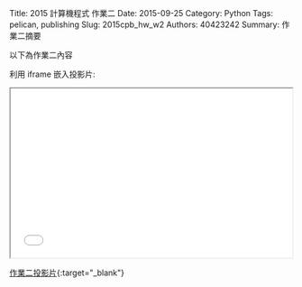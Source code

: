 Title: 2015 計算機程式 作業二
Date: 2015-09-25
Category: Python
Tags: pelican, publishing
Slug: 2015cpb_hw_w2
Authors: 40423242
Summary: 作業二摘要

以下為作業二內容

利用 iframe 嵌入投影片:

<iframe src="40423242_cp_w2_p.html" width="500" height="300"></iframe>

[作業二投影片](40423242_cp_w2_p.html){:target="_blank"}
